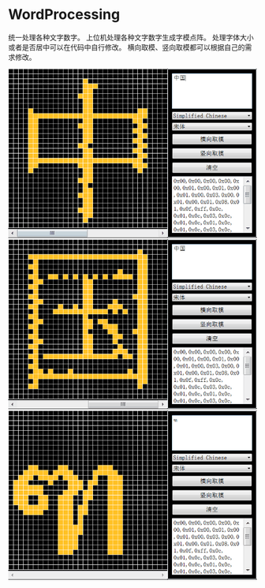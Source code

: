 # WordProcessing
统一处理各种文字数字。
上位机处理各种文字数字生成字模点阵。
处理字体大小或者是否居中可以在代码中自行修改。
横向取模、竖向取模都可以根据自己的需求修改。

![Image text](https://raw.githubusercontent.com/nengm/WordProcessing/master/screenshots/1.png)
![Image text](https://raw.githubusercontent.com/nengm/WordProcessing/master/screenshots/2.png)
![Image text](https://raw.githubusercontent.com/nengm/WordProcessing/master/screenshots/3.png)


